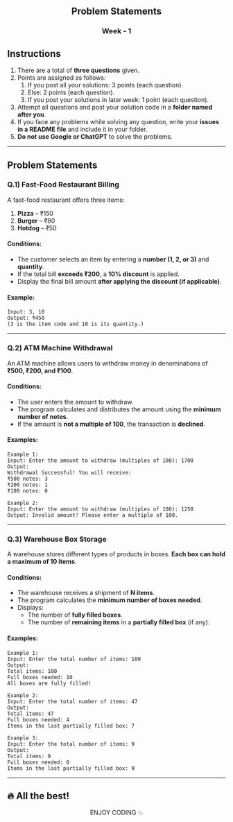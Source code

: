 <div align="center">
    <h2>Problem Statements</h2>
    <h3>Week - 1</h3>
</div>

## Instructions

1. There are a total of **three questions** given.
2. Points are assigned as follows:
    <br>
    1. If you post all your solutions: 3 points (each question).
    2. Else: 2 points (each question).
    3. If you post your solutions in later week: 1 point (each question).
3. Attempt all questions and post your solution code in a **folder named after you**.
4. If you face any problems while solving any question, write your **issues in a README file** and include it in your folder.
5. **Do not use Google or ChatGPT** to solve the problems.

---

## Problem Statements

### Q.1) Fast-Food Restaurant Billing

A fast-food restaurant offers three items:

1. **Pizza** – ₹150
2. **Burger** – ₹80
3. **Hotdog** – ₹50

#### Conditions:
- The customer selects an item by entering a **number (1, 2, or 3)** and **quantity**.
- If the total bill **exceeds ₹200**, a **10% discount** is applied.
- Display the final bill amount **after applying the discount (if applicable)**.

#### Example:
```plaintext
Input: 3, 10
Output: ₹450
(3 is the item code and 10 is its quantity.)
```

---

### Q.2) ATM Machine Withdrawal

An ATM machine allows users to withdraw money in denominations of **₹500, ₹200, and ₹100**.

#### Conditions:
- The user enters the amount to withdraw.
- The program calculates and distributes the amount using the **minimum number of notes**.
- If the amount is **not a multiple of 100**, the transaction is **declined**.

#### Examples:
```plaintext
Example 1:
Input: Enter the amount to withdraw (multiples of 100): 1700
Output:
Withdrawal Successful! You will receive:
₹500 notes: 3
₹200 notes: 1
₹100 notes: 0
```

```plaintext
Example 2:
Input: Enter the amount to withdraw (multiples of 100): 1250
Output: Invalid amount! Please enter a multiple of 100.
```

---

### Q.3) Warehouse Box Storage

A warehouse stores different types of products in boxes. **Each box can hold a maximum of 10 items**.

#### Conditions:
- The warehouse receives a shipment of **N items**.
- The program calculates the **minimum number of boxes needed**.
- Displays:
  - The number of **fully filled boxes**.
  - The number of **remaining items** in a **partially filled box** (if any).

#### Examples:
```plaintext
Example 1:
Input: Enter the total number of items: 100
Output:
Total items: 100
Full boxes needed: 10
All boxes are fully filled!
```

```plaintext
Example 2:
Input: Enter the total number of items: 47
Output:
Total items: 47
Full boxes needed: 4
Items in the last partially filled box: 7
```

```plaintext
Example 3:
Input: Enter the total number of items: 9
Output:
Total items: 9
Full boxes needed: 0
Items in the last partially filled box: 9
```

---

## 🔥 All the best!

<div align="center">
    <p>ENJOY CODING 💥</p>
</div>
